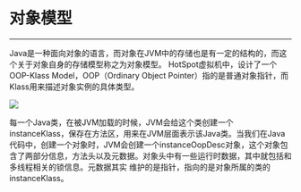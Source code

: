 # 对象模型
---
Java是一种面向对象的语言，而对象在JVM中的存储也是有一定的结构的，而这个关于对象自身的存储模型称之为对象模型。
HotSpot虚拟机中，设计了一个OOP-Klass  Model，OOP（Ordinary Object Pointer）指的是普通对象指针，而Klass用来描述对象实例的具体类型。

![](https://github.com/c-agam/notes/blob/master/images/Java%E5%AF%B9%E8%B1%A1%E6%A8%A1%E5%9E%8B.png)

每一个Java类，在被JVM加载的时候，JVM会给这个类创建一个instanceKlass，保存在方法区，用来在JVM层面表示该Java类。当我们在Java代码中，创建一个对象时，JVM会创建一个instanceOopDesc对象，这个对象包含了两部分信息，方法头以及元数据。对象头中有一些运行时数据，其中就包括和多线程相关的锁信息。元数据其实
维护的是指针，指向的是对象所属的类的instanceKlass。

